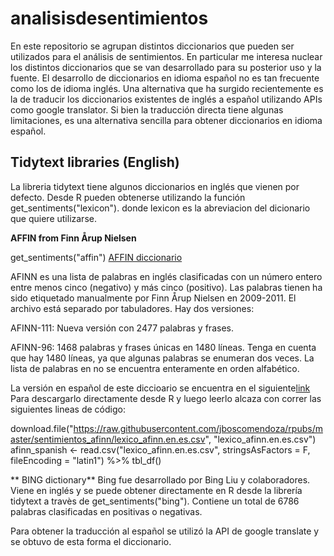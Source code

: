# analisisdesentimientos
En este repositorio se agrupan distintos diccionarios que pueden ser utilizados para el análisis de sentimientos. En particular me interesa nuclear 
los distintos diccionarios que se van desarrollado para su posterior uso y la fuente. El desarrollo de diccionarios en idioma español no es tan frecuente como los de idioma inglés. Una alternativa que ha surgido recientemente es la de traducir los diccionarios existentes de inglés a español utilizando APIs como google translator. Si bien la traducción directa tiene algunas limitaciones, es una alternativa sencilla para obtener diccionarios en idioma español. 


## Tidytext libraries (English)

La libreria tidytext tiene algunos diccionarios en inglés que vienen por defecto. Desde R pueden obtenerse utilizando la función get_sentiments("lexicon"). donde lexicon es la abreviacion del dicionario que quiere utilizarse.  

**AFFIN from Finn Årup Nielsen** 

get_sentiments("affin")
[AFFIN diccionario](http://www2.imm.dtu.dk/pubdb/pubs/6010-full.html)

AFINN es una lista de palabras en inglés clasificadas con un número entero entre menos cinco (negativo) y más cinco (positivo). Las palabras tienen
ha sido etiquetado manualmente por Finn Årup Nielsen en 2009-2011. El archivo está separado por tabuladores. Hay dos versiones:

AFINN-111: Nueva versión con 2477 palabras y frases.

AFINN-96: 1468 palabras y frases únicas en 1480 líneas. Tenga en cuenta que hay 1480 líneas, ya que algunas palabras se enumeran dos veces. La lista de palabras en no
se encuentra enteramente en orden alfabético.


La versión en español de este diccioario se encuentra en el siguiente[link](https://raw.githubusercontent.com/jboscomendoza/rpubs/master/sentimientos_afinn/lexico_afinn.en.es.csv)
Para descargarlo directamente desde R  y luego leerlo alcaza con correr las siguientes lineas de código:

download.file("https://raw.githubusercontent.com/jboscomendoza/rpubs/master/sentimientos_afinn/lexico_afinn.en.es.csv",
              "lexico_afinn.en.es.csv")
 afinn_spanish <- read.csv("lexico_afinn.en.es.csv", stringsAsFactors = F, fileEncoding = "latin1") %>% 
tbl_df()


** BING dictionary**
Bing fue desarrollado por  Bing Liu y colaboradores. Viene en inglés y se puede obtener directamente en R desde la librería tidytext  a travès de get_sentiments("bing"). 
Contiene un total de  6786 palabras clasificadas en positivas o negativas. 

Para obtener la traducción al español se utilizó la API de google translate y se obtuvo de esta forma el diccionario. 




